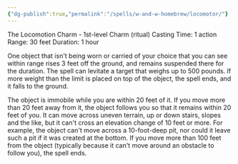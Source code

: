 ```yaml
---
{"dg-publish":true,"permalink":"/spells/w-and-w-homebrew/locomotor/"}
---
```


The Locomotion Charm - 1st-level Charm (ritual) 
Casting Time: 1 action 
Range: 30 feet 
Duration: 1 hour 

One object that isn't being worn or carried of your choice that you can see within range rises 3 feet off the ground, and remains suspended there for the duration. The spell can levitate a target that weighs up to 500 pounds. If more weight than the limit is placed on top of the object, the spell ends, and it falls to the ground. 

The object is immobile while you are within 20 feet of it. If you move more than 20 feet away from it, the object follows you so that it remains within 20 feet of you. It can move across uneven terrain, up or down stairs, slopes and the like, but it can't cross an elevation change of 10 feet or more. For example, the object can't move across a 10-foot-deep pit, nor could it leave such a pit if it was created at the bottom. If you move more than 100 feet from the object (typically because it can't move around an obstacle to follow you), the spell ends.